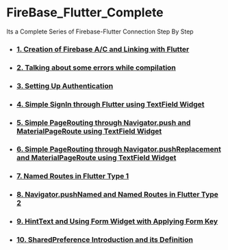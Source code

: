 # FireBase_Flutter_Complete

Its a Complete Series of Firebase-Flutter Connection Step By Step
<ul>
  <li><h3> <a href = "https://github.com/AvinandanBose/FireBase_Flutter_Complete/tree/starting_branch"> 1. Creation of Firebase A/C and Linking with Flutter </a><h3></li>
<li><h3> <a href = "https://github.com/AvinandanBose/FireBase_Flutter_Complete/tree/Error_fixing"> 2. Talking about some errors while compilation </a><h3></li>
<li><h3> <a href = "https://github.com/AvinandanBose/FireBase_Flutter_Complete/tree/Setting_Up_Authentication"> 3.  Setting Up Authentication  </a><h3></li>
<li><h3> <a href = "https://github.com/AvinandanBose/FireBase_Flutter_Complete/tree/master"> 4.  Simple SignIn through Flutter using TextField  Widget</a><h3></li>
<li><h3> <a href = "https://github.com/AvinandanBose/FireBase_Flutter_Complete/tree/master2"> 5.  Simple PageRouting through Navigator.push and MaterialPageRoute  using TextField  Widget</a><h3></li>
<li><h3> <a href = "https://github.com/AvinandanBose/FireBase_Flutter_Complete/tree/master3"> 6.  Simple PageRouting through Navigator.pushReplacement and MaterialPageRoute  using TextField  Widget</a><h3></li>
<li><h3> <a href = "https://github.com/AvinandanBose/FireBase_Flutter_Complete/tree/master4"> 7.  Named Routes in Flutter Type 1</a><h3></li>
<li><h3> <a href = "https://github.com/AvinandanBose/FireBase_Flutter_Complete/tree/master5"> 8.  Navigator.pushNamed and Named Routes in Flutter Type 2</a><h3></li>
<li><h3> <a href = "https://github.com/AvinandanBose/FireBase_Flutter_Complete/tree/master6"> 9.  HintText and Using Form Widget with Applying Form Key</a><h3></li>
<li><h3> <a href = "https://github.com/AvinandanBose/FireBase_Flutter_Complete/tree/master7"> 10. SharedPreference Introduction and its Definition</a><h3></li>
</ul>
